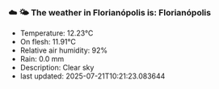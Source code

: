 ### ☁️ 🌤️  The weather in Florianópolis is: Florianópolis

- Temperature: 12.23°C
- On flesh: 11.91°C
- Relative air humidity: 92%
- Rain: 0.0 mm
- Description: Clear sky
- last updated: 2025-07-21T10:21:23.083644
